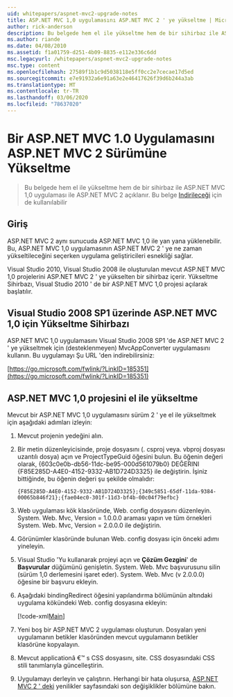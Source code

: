 ```yaml
---
uid: whitepapers/aspnet-mvc2-upgrade-notes
title: ASP.NET MVC 1,0 uygulamasını ASP.NET MVC 2 ' ye yükseltme | Microsoft Docs
author: rick-anderson
description: Bu belgede hem el ile yükseltme hem de bir sihirbaz ile ASP.NET MVC 1,0 uygulaması ile ASP.NET MVC 2 açıklanır. Bu belge d... için de kullanılabilir.
ms.author: riande
ms.date: 04/08/2010
ms.assetid: f1a01759-d251-4b09-8835-e112e336c6dd
msc.legacyurl: /whitepapers/aspnet-mvc2-upgrade-notes
msc.type: content
ms.openlocfilehash: 27589f1b1c9d5038118e5ff0cc2e7cecae17d5ed
ms.sourcegitcommit: e7e91932a6e91a63e2e46417626f39d6b244a3ab
ms.translationtype: MT
ms.contentlocale: tr-TR
ms.lasthandoff: 03/06/2020
ms.locfileid: "78637020"
---
```

# <a name="upgrading-an-aspnet-mvc-10-application-to-aspnet-mvc-2"></a>Bir ASP.NET MVC 1.0 Uygulamasını ASP.NET MVC 2 Sürümüne Yükseltme

> Bu belgede hem el ile yükseltme hem de bir sihirbaz ile ASP.NET MVC 1,0 uygulaması ile ASP.NET MVC 2 açıklanır. Bu belge [Indirileceği](https://download.microsoft.com/download/F/1/6/F16F9AF9-8EF4-4845-BC97-639791D5699C/MVC2-Upgrade-Notes.pdf) için de kullanılabilir

## <a name="introduction"></a>Giriş

ASP.NET MVC 2 aynı sunucuda ASP.NET MVC 1,0 ile yan yana yüklenebilir. Bu, ASP.NET MVC 1,0 uygulamasının ASP.NET MVC 2 ' ye ne zaman yükseltileceğini seçerken uygulama geliştiricileri esnekliği sağlar.

Visual Studio 2010, Visual Studio 2008 ile oluşturulan mevcut ASP.NET MVC 1,0 projelerini ASP.NET MVC 2 ' ye yükselten bir sihirbaz içerir. Yükseltme Sihirbazı, Visual Studio 2010 ' de bir ASP.NET MVC 1,0 projesi açılarak başlatılır.

## <a name="upgrade-wizard-for-aspnet-mvc-10-on-visual-studio-2008-sp1"></a>Visual Studio 2008 SP1 üzerinde ASP.NET MVC 1,0 için Yükseltme Sihirbazı

ASP.NET MVC 1,0 uygulamasını Visual Studio 2008 SP1 'de ASP.NET MVC 2 ' ye yükseltmek için (desteklenmeyen) MvcAppConverter uygulamasını kullanın. Bu uygulamayı Şu URL 'den indirebilirsiniz:

[https://go.microsoft.com/fwlink/?LinkID=185351](https://go.microsoft.com/fwlink/?LinkID=185351)

## <a name="manually-upgrading-an-aspnet-mvc-10-project"></a>ASP.NET MVC 1,0 projesini el ile yükseltme

Mevcut bir ASP.NET MVC 1,0 uygulamasını sürüm 2 ' ye el ile yükseltmek için aşağıdaki adımları izleyin:

1. Mevcut projenin yedeğini alın.
2. Bir metin düzenleyicisinde, proje dosyasını (. csproj veya. vbproj dosyası uzantılı dosya) açın ve ProjectTypeGuid öğesini bulun. Bu öğenin değeri olarak, {603c0e0b-db56-11dc-be95-000d561079b0} DEĞERINI {F85E285D-A4E0-4152-9332-AB1D724D3325} ile değiştirin. İşiniz bittiğinde, bu öğenin değeri şu şekilde olmalıdır: 

    `{F85E285D-A4E0-4152-9332-AB1D724D3325};{349c5851-65df-11da-9384-00065b846f21};{fae04ec0-301f-11d3-bf4b-00c04f79efbc}`
3. Web uygulaması kök klasöründe, Web. config dosyasını düzenleyin. System. Web. Mvc, Version = 1.0.0.0 araması yapın ve tüm örnekleri System. Web. Mvc, Version = 2.0.0.0 ile değiştirin.
4. Görünümler klasöründe bulunan Web. config dosyası için önceki adımı yineleyin.
5. Visual Studio 'Yu kullanarak projeyi açın ve **Çözüm Gezgini**' de **Başvurular** düğümünü genişletin. System. Web. Mvc başvurusunu silin (sürüm 1,0 derlemesini işaret eder). System. Web. Mvc (v 2.0.0.0) öğesine bir başvuru ekleyin.
6. Aşağıdaki bindingRedirect öğesini yapılandırma bölümünün altındaki uygulama kökündeki Web. config dosyasına ekleyin:   

    [!code-xml[Main](aspnet-mvc2-upgrade-notes/samples/sample1.xml)]
7. Yeni boş bir ASP.NET MVC 2 uygulaması oluşturun. Dosyaları yeni uygulamanın betikler klasöründen mevcut uygulamanın betikler klasörüne kopyalayın.
8. Mevcut applicationâ €™ s CSS dosyasını, site. CSS dosyasındaki CSS stili tanımlarıyla güncelleştirin.
9. Uygulamayı derleyin ve çalıştırın. Herhangi bir hata oluşursa, [ASP.NET MVC 2 ' deki](https://go.microsoft.com/fwlink/?LinkID=185038) yenilikler sayfasındaki son değişiklikler bölümüne bakın.
